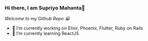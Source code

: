 ### Hi there, I am Supriyo Mahanta👋

<i> Welcome to my Github Repo 😀 </i>

- 🔭 I’m currently working on Elixir, Phoenix, Flutter, Ruby on Rails
- 🌱 I’m currently learning ReactJS

<!--
**SPrio/sprio** is a ✨ _special_ ✨ repository because its `README.md` (this file) appears on your GitHub profile.

Here are some ideas to get you started:

- 🔭 I’m currently working on ...
- 🌱 I’m currently learning ...
- 👯 I’m looking to collaborate on ...
- 🤔 I’m looking for help with ...
- 💬 Ask me about ...
- 📫 How to reach me: ...
- 😄 Pronouns: ...
- ⚡ Fun fact: ...
-->
